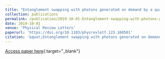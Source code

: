 ```yaml
---
title: "Entanglement swapping with photons generated on demand by a quantum dot"
collection: publications
permalink: /publication/2019-10-01-Entanglement-swapping-with-photons-generated-on-demand-by-a-quantum-dot
date: 2019-10-01
venue: 'Physical Review Letters'
paperurl: 'https://doi.org/10.1103/physrevlett.123.160501'
citation: '&quot;Entanglement swapping with photons generated on demand by a quantum dot.&quot; Physical Review Letters, 2019.'
---
```

[Access paper here](https://doi.org/10.1103/physrevlett.123.160501){:target="_blank"}
